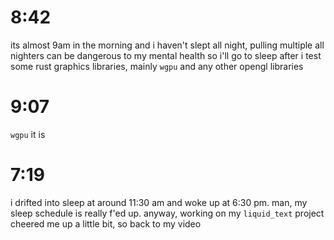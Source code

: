 # 8:42
its almost 9am in the morning and i haven't slept all night,
pulling multiple all nighters can be dangerous to my mental
health so i'll go to sleep after i test some rust graphics
libraries, mainly `wgpu` and any other opengl libraries

# 9:07
`wgpu` it is

# 7:19
i drifted into sleep at around 11:30 am and woke up at 6:30
pm. man, my sleep schedule is really f'ed up.
anyway, working on my `liquid_text` project cheered me up
a little bit, so back to my video
